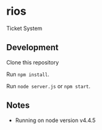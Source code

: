 # rios
Ticket System

## Development

Clone this repository

Run `npm install`.

Run `node server.js` or `npm start`.


## Notes

* Running on node version v4.4.5